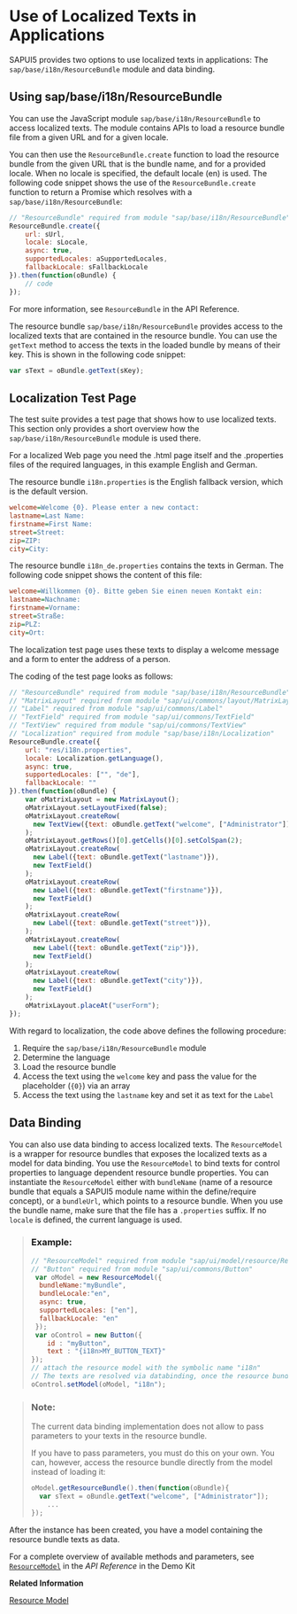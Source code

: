 <!-- loio91f385926f4d1014b6dd926db0e91070 -->

# Use of Localized Texts in Applications

SAPUI5 provides two options to use localized texts in applications: The `sap/base/i18n/ResourceBundle` module and data binding.



<a name="loio91f385926f4d1014b6dd926db0e91070__section_F5967527CABC49C78F6DCD1FC3182CC0"/>

## Using sap/base/i18n/ResourceBundle

You can use the JavaScript module `sap/base/i18n/ResourceBundle` to access localized texts. The module contains APIs to load a resource bundle file from a given URL and for a given locale.

You can then use the `ResourceBundle.create` function to load the resource bundle from the given URL that is the bundle name, and for a provided locale. When no locale is specified, the default locale \(en\) is used. The following code snippet shows the use of the `ResourceBundle.create` function to return a Promise which resolves with a `sap/base/i18n/ResourceBundle`:

```js
// "ResourceBundle" required from module "sap/base/i18n/ResourceBundle"
ResourceBundle.create({
    url: sUrl,
    locale: sLocale,
    async: true,
    supportedLocales: aSupportedLocales,
    fallbackLocale: sFallbackLocale
}).then(function(oBundle) {
    // code
});
```

For more information, see `ResourceBundle` in the API Reference.

The resource bundle `sap/base/i18n/ResourceBundle` provides access to the localized texts that are contained in the resource bundle. You can use the `getText` method to access the texts in the loaded bundle by means of their key. This is shown in the following code snippet:

```js
var sText = oBundle.getText(sKey);	
```



<a name="loio91f385926f4d1014b6dd926db0e91070__section_23DD4C90FA3C4AE5BCE18C17122444D4"/>

## Localization Test Page

The test suite provides a test page that shows how to use localized texts. This section only provides a short overview how the `sap/base/i18n/ResourceBundle` module is used there.

For a localized Web page you need the .html page itself and the .properties files of the required languages, in this example English and German.

The resource bundle `i18n.properties` is the English fallback version, which is the default version.

```ini
welcome=Welcome {0}. Please enter a new contact:
lastname=Last Name:
firstname=First Name:
street=Street:
zip=ZIP:
city=City:
```

The resource bundle `i18n_de.properties` contains the texts in German. The following code snippet shows the content of this file:

```ini
welcome=Willkommen {0}. Bitte geben Sie einen neuen Kontakt ein:
lastname=Nachname:
firstname=Vorname:
street=Straße:
zip=PLZ:
city=Ort:
```

The localization test page uses these texts to display a welcome message and a form to enter the address of a person.

The coding of the test page looks as follows:

```js
// "ResourceBundle" required from module "sap/base/i18n/ResourceBundle"
// "MatrixLayout" required from module "sap/ui/commons/layout/MatrixLayout"
// "Label" required from module "sap/ui/commons/Label"
// "TextField" required from module "sap/ui/commons/TextField"
// "TextView" required from module "sap/ui/commons/TextView"
// "Localization" required from module "sap/base/i18n/Localization"
ResourceBundle.create({
	url: "res/i18n.properties",
	locale: Localization.getLanguage(),
	async: true,
	supportedLocales: ["", "de"],
	fallbackLocale: ""
}).then(function(oBundle) {
    var oMatrixLayout = new MatrixLayout();
    oMatrixLayout.setLayoutFixed(false);
    oMatrixLayout.createRow(
      new TextView({text: oBundle.getText("welcome", ["Administrator"])}) 
    );
    oMatrixLayout.getRows()[0].getCells()[0].setColSpan(2);
    oMatrixLayout.createRow(
      new Label({text: oBundle.getText("lastname")}), 
      new TextField()
    );
    oMatrixLayout.createRow(
      new Label({text: oBundle.getText("firstname")}), 
      new TextField()
    );
    oMatrixLayout.createRow(
      new Label({text: oBundle.getText("street")}), 
    );
    oMatrixLayout.createRow(
      new Label({text: oBundle.getText("zip")}), 
      new TextField()
    );
    oMatrixLayout.createRow(
      new Label({text: oBundle.getText("city")}), 
      new TextField()
    );
    oMatrixLayout.placeAt("userForm");
});
```

With regard to localization, the code above defines the following procedure:

1.  Require the `sap/base/i18n/ResourceBundle` module
2.  Determine the language
3.  Load the resource bundle
4.  Access the text using the `welcome` key and pass the value for the placeholder \(`{0}`\) via an array
5.  Access the text using the `lastname` key and set it as text for the `Label`



<a name="loio91f385926f4d1014b6dd926db0e91070__section_1E0C902502BA455CA0C98A4365A367B3"/>

## Data Binding

You can also use data binding to access localized texts. The `ResourceModel` is a wrapper for resource bundles that exposes the localized texts as a model for data binding. You use the `ResourceModel` to bind texts for control properties to language dependent resource bundle properties. You can instantiate the `ResourceModel` either with `bundleName` \(name of a resource bundle that equals a SAPUI5 module name within the define/require concept\), or a `bundleUrl`, which points to a resource bundle. When you use the bundle name, make sure that the file has a `.properties` suffix. If no `locale` is defined, the current language is used.

> ### Example:  
> ```js
> // "ResourceModel" required from module "sap/ui/model/resource/ResourceModel"
> // "Button" required from module "sap/ui/commons/Button"
>  var oModel = new ResourceModel({
> 	bundleName:"myBundle",
> 	bundleLocale:"en",
> 	async: true,
> 	supportedLocales: ["en"],
> 	fallbackLocale: "en"
>  });
>  var oControl = new Button({
>     id : "myButton",
>     text : "{i18n>MY_BUTTON_TEXT}"
> });
> // attach the resource model with the symbolic name "i18n"
> // The texts are resolved via databinding, once the resource bundle file was loaded
> oControl.setModel(oModel, "i18n");
> ```

> ### Note:  
> The current data binding implementation does not allow to pass parameters to your texts in the resource bundle.
> 
> If you have to pass parameters, you must do this on your own. You can, however, access the resource bundle directly from the model instead of loading it:
> 
> ```js
> oModel.getResourceBundle().then(function(oBundle){
> 	var sText = oBundle.getText("welcome", ["Administrator"]);
>     ...
> });
> ```

After the instance has been created, you have a model containing the resource bundle texts as data.

For a complete overview of available methods and parameters, see [`ResourceModel`](https://ui5.sap.com/#/api/sap.ui.model.resource.ResourceModel) in the *API Reference* in the Demo Kit

**Related Information**  


[Resource Model](resource-model-91f122a.md#loio91f122a36f4d1014b6dd926db0e91070 "The resource model is used as a wrapper for resource bundles. In data binding you use the resource model instance, for example, to bind texts of a control to language-dependent resource bundle properties.")

